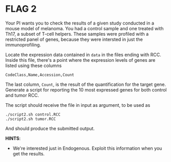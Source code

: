 # FLAG 2

Your PI wants you to check the results of a given study conducted in a mouse model of melanoma. You had a control sample and one treated with Th17, a subset of T-cell helpers. These samples were profiled with a restricted panel of genes, because they were intersted in just the immunoprofiling.

Locate the expression data contained in `data` in the files ending with RCC. Inside this file, there's a point where the expression levels of genes are listed using these columns

```
CodeClass,Name,Accession,Count
```

The last column, `Count`, is the result of the quantification for the target gene. Generate a script for reporting the 10 most expressed genes for both control and tumor RCC.  

The script should receive the file in input as argument, to be used as 

```
./script2.sh control.RCC
./script2.sh tumor.RCC
```

And should produce the submitted output.

**HINTS**:

- We're interested just in Endogenous. Exploit this information when you get the results.






